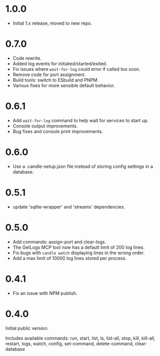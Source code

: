 
# 1.0.0
  - Initial 1.x release, moved to new repo.

# 0.7.0

  - Code rewrite.
  - Added log events for initiated/started/exited.
  - Fix issues where `wait-for-log` could error if called too soon.
  - Remove code for port assignment.
  - Build tools: switch to ESbuild and PNPM.
  - Various fixes for more sensible default behavior.
 
# 0.6.1

  - Add `wait-for-log` command to help wait for services to start up.
  - Console output improvements.
  - Bug fixes and console print improvements.

# 0.6.0

 - Use a .candle-setup.json file instead of storing config settings in a database.

# 0.5.1

 - update 'sqlite-wrapper' and 'streams' dependencies.

# 0.5.0

 - Add commands: assign-port and clear-logs.
 - The GetLogs MCP tool now has a default limit of 200 log lines.
 - Fix bugs with `candle watch` displaying lines in the wrong order.
 - Add a max limit of 10000 log lines stored per process.

# 0.4.1

 - Fix an issue with NPM publish.

# 0.4.0

Initial public version.

Includes available commands: run, start, list, ls, list-all, stop, kill, kill-all, restart, logs, watch, config, set-command, delete-command, clear-database
